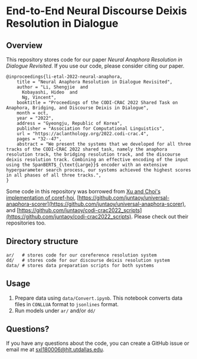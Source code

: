 # End-to-End Neural Discourse Deixis Resolution in Dialogue

## Overview

This repository stores code for our paper _Neural Anaphora Resolution in Dialogue Revisited_. If you use our
code, please consider citing our paper.

```
@inproceedings{li-etal-2022-neural-anaphora,
    title = "Neural Anaphora Resolution in Dialogue Revisited",
    author = "Li, Shengjie  and
      Kobayashi, Hideo  and
      Ng, Vincent",
    booktitle = "Proceedings of the CODI-CRAC 2022 Shared Task on Anaphora, Bridging, and Discourse Deixis in Dialogue",
    month = oct,
    year = "2022",
    address = "Gyeongju, Republic of Korea",
    publisher = "Association for Computational Linguistics",
    url = "https://aclanthology.org/2022.codi-crac.4",
    pages = "32--47",
    abstract = "We present the systems that we developed for all three tracks of the CODI-CRAC 2022 shared task, namely the anaphora resolution track, the bridging resolution track, and the discourse deixis resolution track. Combining an effective encoding of the input using the SpanBERT$_{\text{Large}}$ encoder with an extensive hyperparameter search process, our systems achieved the highest scores in all phases of all three tracks.",
}
```

Some code in this repository was borrowed
from [Xu and Choi's implementation of coref-hoi](https://github.com/lxucs/coref-hoi), [https://github.com/juntaoy/universal-anaphora-scorer](https://github.com/juntaoy/universal-anaphora-scorer), and [https://github.com/juntaoy/codi-crac2022_scripts](https://github.com/juntaoy/codi-crac2022_scripts). Please check out their repositories
too.

## Directory structure
```
ar/   # stores code for our coreference resolution system
dd/   # stores code for our discourse deixis resolution system
data/ # stores data preparation scripts for both systems
```

## Usage
1. Prepare data using `data/Convert.ipynb`. This notebook converts data files in `CONLLUA` format to `jsonlines` format.
2. Run models under `ar/` and/or `dd/`

## Questions?

If you have any questions about the code, you can create a GitHub issue or email me at [sxl180006@hlt.utdallas.edu](mailto:sxl180006@hlt.utdallas.edu).